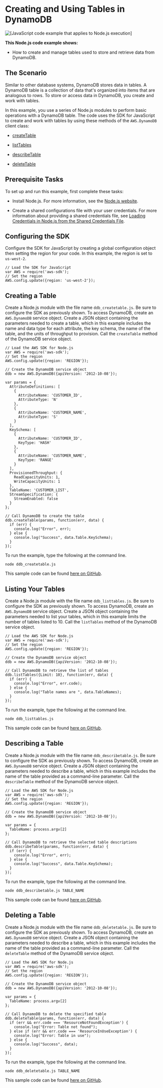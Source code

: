 # Creating and Using Tables in DynamoDB<a name="dynamodb-examples-using-tables"></a>

![\[JavaScript code example that applies to Node.js execution\]](http://docs.aws.amazon.com/sdk-for-javascript/v2/developer-guide/images/nodeicon.png)

**This Node\.js code example shows:**

+ How to create and manage tables used to store and retrieve data from DynamoDB\.

## The Scenario<a name="dynamodb-examples-using-tables-scenario"></a>

Similar to other database systems, DynamoDB stores data in tables\. A DynamoDB table is a collection of data that's organized into items that are analogous to rows\. To store or access data in DynamoDB, you create and work with tables\.

In this example, you use a series of Node\.js modules to perform basic operations with a DynamoDB table\. The code uses the SDK for JavaScript to create and work with tables by using these methods of the `AWS.DynamoDB` client class:

+ [createTable](http://docs.aws.amazon.com/AWSJavaScriptSDK/latest/AWS/DynamoDB.html#createTable-property)

+ [listTables](http://docs.aws.amazon.com/AWSJavaScriptSDK/latest/AWS/DynamoDB.html#listTables-property)

+ [describeTable](http://docs.aws.amazon.com/AWSJavaScriptSDK/latest/AWS/DynamoDB.html#describeTable-property)

+ [deleteTable](http://docs.aws.amazon.com/AWSJavaScriptSDK/latest/AWS/DynamoDB.html#deleteTable-property)

## Prerequisite Tasks<a name="dynamodb-examples-using-tables-prerequisites"></a>

To set up and run this example, first complete these tasks:

+ Install Node\.js\. For more information, see the [Node\.js website](http://nodejs.org)\.

+ Create a shared configurations file with your user credentials\. For more information about providing a shared credentials file, see [Loading Credentials in Node\.js from the Shared Credentials File](loading-node-credentials-shared.md)\.

## Configuring the SDK<a name="dynamodb-example-using-tables-configure-sdk"></a>

Configure the SDK for JavaScript by creating a global configuration object then setting the region for your code\. In this example, the region is set to `us-west-2`\.

```
// Load the SDK for JavaScript
var AWS = require('aws-sdk');
// Set the region 
AWS.config.update({region: 'us-west-2'});
```

## Creating a Table<a name="dynamodb-examples-using-tables-creating-a-table"></a>

Create a Node\.js module with the file name `ddb_createtable.js`\. Be sure to configure the SDK as previously shown\. To access DynamoDB, create an `AWS.DynamoDB` service object\. Create a JSON object containing the parameters needed to create a table, which in this example includes the name and data type for each attribute, the key schema, the name of the table, and the units of throughput to provision\. Call the `createTable` method of the DynamoDB service object\.

```
// Load the AWS SDK for Node.js
var AWS = require('aws-sdk');
// Set the region 
AWS.config.update({region: 'REGION'});

// Create the DynamoDB service object
ddb = new AWS.DynamoDB({apiVersion: '2012-10-08'});

var params = {
  AttributeDefinitions: [
    {
      AttributeName: 'CUSTOMER_ID',
      AttributeType: 'N'
    },
    {
      AttributeName: 'CUSTOMER_NAME',
      AttributeType: 'S'
    }
  ],
  KeySchema: [
    {
      AttributeName: 'CUSTOMER_ID',
      KeyType: 'HASH'
    },
    {
      AttributeName: 'CUSTOMER_NAME',
      KeyType: 'RANGE'
    }
  ],
  ProvisionedThroughput: {
    ReadCapacityUnits: 1,
    WriteCapacityUnits: 1
  },
  TableName: 'CUSTOMER_LIST',
  StreamSpecification: {
    StreamEnabled: false
  }
};

// Call DynamoDB to create the table
ddb.createTable(params, function(err, data) {
  if (err) {
    console.log("Error", err);
  } else {
    console.log("Success", data.Table.KeySchema);
  }
});
```

To run the example, type the following at the command line\.

```
node ddb_createtable.js
```

This sample code can be found [here on GitHub](https://github.com/awsdocs/aws-doc-sdk-examples/blob/master/javascript/example_code/dynamodb/ddb_createtable.js)\.

## Listing Your Tables<a name="dynamodb-examples-using-tables-listing-tables"></a>

Create a Node\.js module with the file name `ddb_listtables.js`\. Be sure to configure the SDK as previously shown\. To access DynamoDB, create an `AWS.DynamoDB` service object\. Create a JSON object containing the parameters needed to list your tables, which in this example limits the number of tables listed to 10\. Call the `listTables` method of the DynamoDB service object\.

```
// Load the AWS SDK for Node.js
var AWS = require('aws-sdk');
// Set the region 
AWS.config.update({region: 'REGION'});

// Create the DynamoDB service object
ddb = new AWS.DynamoDB({apiVersion: '2012-10-08'});

// Call DynamoDB to retrieve the list of tables
ddb.listTables({Limit: 10}, function(err, data) {
  if (err) {
    console.log("Error", err.code);
  } else {
    console.log("Table names are ", data.TableNames);
  }
});
```

To run the example, type the following at the command line\.

```
node ddb_listtables.js
```

This sample code can be found [here on GitHub](https://github.com/awsdocs/aws-doc-sdk-examples/blob/master/javascript/example_code/dynamodb/ddb_listtables.js)\.

## Describing a Table<a name="dynamodb-examples-using-tables-describing-a-table"></a>

Create a Node\.js module with the file name `ddb_describetable.js`\. Be sure to configure the SDK as previously shown\. To access DynamoDB, create an `AWS.DynamoDB` service object\. Create a JSON object containing the parameters needed to describe a table, which in this example includes the name of the table provided as a command\-line parameter\. Call the `describeTable` method of the DynamoDB service object\.

```
// Load the AWS SDK for Node.js
var AWS = require('aws-sdk');
// Set the region 
AWS.config.update({region: 'REGION'});

// Create the DynamoDB service object
ddb = new AWS.DynamoDB({apiVersion: '2012-10-08'});

var params = {
  TableName: process.argv[2]
};

// Call DynamoDB to retrieve the selected table descriptions
ddb.describeTable(params, function(err, data) {
  if (err) {
    console.log("Error", err);
  } else {
    console.log("Success", data.Table.KeySchema);
  }
});
```

To run the example, type the following at the command line\.

```
node ddb_describetable.js TABLE_NAME
```

This sample code can be found [here on GitHub](https://github.com/awsdocs/aws-doc-sdk-examples/blob/master/javascript/example_code/dynamodb/ddb_describetable.js)\.

## Deleting a Table<a name="dynamodb-examples-using-tables-deleting-a-table"></a>

Create a Node\.js module with the file name `ddb_deletetable.js`\. Be sure to configure the SDK as previously shown\. To access DynamoDB, create an `AWS.DynamoDB` service object\. Create a JSON object containing the parameters needed to describe a table, which in this example includes the name of the table provided as a command\-line parameter\. Call the `deleteTable` method of the DynamoDB service object\.

```
// Load the AWS SDK for Node.js
var AWS = require('aws-sdk');
// Set the region 
AWS.config.update({region: 'REGION'});

// Create the DynamoDB service object
ddb = new AWS.DynamoDB({apiVersion: '2012-10-08'});

var params = {
  TableName: process.argv[2]
};

// Call DynamoDB to delete the specified table
ddb.deleteTable(params, function(err, data) {
  if (err && err.code === 'ResourceNotFoundException') {
    console.log("Error: Table not found");
  } else if (err && err.code === 'ResourceInUseException') {
    console.log("Error: Table in use");
  } else {
    console.log("Success", data);
  }
});
```

To run the example, type the following at the command line\.

```
node ddb_deletetable.js TABLE_NAME
```

This sample code can be found [here on GitHub](https://github.com/awsdocs/aws-doc-sdk-examples/blob/master/javascript/example_code/dynamodb/ddb_deletetable.js)\.